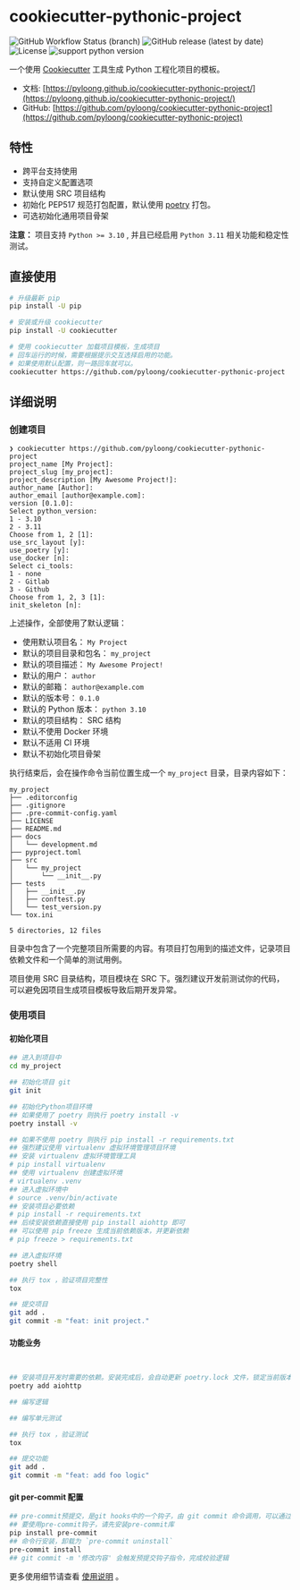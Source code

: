 # cookiecutter-pythonic-project

![GitHub Workflow Status (branch)](https://img.shields.io/github/actions/workflow/status/pyloong/cookiecutter-pythonic-project/main.yml?style=flat-square)
![GitHub release (latest by date)](https://img.shields.io/github/v/release/pyloong/cookiecutter-pythonic-project?style=flat-square)
![License](https://img.shields.io/github/license/pyloong/cookiecutter-pythonic-project?style=flat-square)
![support python version](https://img.shields.io/badge/python-3.10%20%7C%203.11-blue)

一个使用 [Cookiecutter](https://github.com/cookiecutter/cookiecutter) 工具生成 Python 工程化项目的模板。

- 文档: [https://pyloong.github.io/cookiecutter-pythonic-project/](https://pyloong.github.io/cookiecutter-pythonic-project/)
- GitHub: [https://github.com/pyloong/cookiecutter-pythonic-project](https://github.com/pyloong/cookiecutter-pythonic-project)

## 特性

- 跨平台支持使用
- 支持自定义配置选项
- 默认使用 SRC 项目结构
- 初始化 PEP517 规范打包配置，默认使用 [poetry](https://python-poetry.org/) 打包。
- 可选初始化通用项目骨架

**注意：** 项目支持 `Python >= 3.10` , 并且已经启用 `Python 3.11` 相关功能和稳定性测试。

## 直接使用

```bash
# 升级最新 pip
pip install -U pip

# 安装或升级 cookiecutter
pip install -U cookiecutter

# 使用 cookiecutter 加载项目模板，生成项目
# 回车运行的时候，需要根据提示交互选择启用的功能。
# 如果使用默认配置，则一路回车就可以。
cookiecutter https://github.com/pyloong/cookiecutter-pythonic-project
```

## 详细说明

### 创建项目

```text
❯ cookiecutter https://github.com/pyloong/cookiecutter-pythonic-project
project_name [My Project]:
project_slug [my_project]:
project_description [My Awesome Project!]:
author_name [Author]:
author_email [author@example.com]:
version [0.1.0]:
Select python_version:
1 - 3.10
2 - 3.11
Choose from 1, 2 [1]:
use_src_layout [y]:
use_poetry [y]:
use_docker [n]:
Select ci_tools:
1 - none
2 - Gitlab
3 - Github
Choose from 1, 2, 3 [1]:
init_skeleton [n]:
```

上述操作，全部使用了默认逻辑：

- 使用默认项目名： `My Project`
- 默认的项目目录和包名： `my_project`
- 默认的项目描述： `My Awesome Project!`
- 默认的用户： `author`
- 默认的邮箱： `author@example.com`
- 默认的版本号： `0.1.0`
- 默认的 Python 版本： `python 3.10`
- 默认的项目结构： SRC 结构
- 默认不使用 Docker 环境
- 默认不适用 CI 环境
- 默认不初始化项目骨架

执行结束后，会在操作命令当前位置生成一个 `my_project` 目录，目录内容如下：

```text
my_project
├── .editorconfig
├── .gitignore
├── .pre-commit-config.yaml
├── LICENSE
├── README.md
├── docs
│   └── development.md
├── pyproject.toml
├── src
│   └── my_project
│       └── __init__.py
├── tests
│   ├── __init__.py
│   ├── conftest.py
│   └── test_version.py
└── tox.ini

5 directories, 12 files
```

目录中包含了一个完整项目所需要的内容。有项目打包用到的描述文件，记录项目依赖文件和一个简单的测试用例。

项目使用 SRC 目录结构，项目模块在 SRC 下。强烈建议开发前测试你的代码，可以避免因项目生成项目模板导致后期开发异常。

### 使用项目

#### 初始化项目

```bash
## 进入到项目中
cd my_project

## 初始化项目 git
git init

## 初始化Python项目环境
## 如果使用了 poetry 则执行 poetry install -v
poetry install -v

## 如果不使用 poetry 则执行 pip install -r requirements.txt
## 强烈建议使用 virtualenv 虚拟环境管理项目环境
## 安装 virtualenv 虚拟环境管理工具
# pip install virtualenv
## 使用 virtualenv 创建虚拟环境
# virtualenv .venv
## 进入虚拟环境中
# source .venv/bin/activate
## 安装项目必要依赖
# pip install -r requirements.txt
## 后续安装依赖直接使用 pip install aiohttp 即可
## 可以使用 pip freeze 生成当前依赖版本，并更新依赖
# pip freeze > requirements.txt

## 进入虚拟环境
poetry shell

## 执行 tox ，验证项目完整性
tox

## 提交项目
git add .
git commit -m "feat: init project."
```

#### 功能业务

```bash


## 安装项目开发时需要的依赖。安装完成后，会自动更新 poetry.lock 文件，锁定当前版本。
poetry add aiohttp

## 编写逻辑

## 编写单元测试

## 执行 tox ，验证测试
tox

## 提交功能
git add .
git commit -m "feat: add foo logic"

```

#### git per-commit 配置

```bash
## pre-commit预提交，是git hooks中的一个钩子，由 git commit 命令调用，可以通过 --no-verify 参数绕过调用 pre-commit 。
## 要使用pre-commit钩子，请先安装pre-commit库
pip install pre-commit
## 命令行安装，卸载为 `pre-commit uninstall`
pre-commit install
## git commit -m '修改内容' 会触发预提交钩子指令，完成校验逻辑
```

更多使用细节请查看 [使用说明](./docs/usage.md) 。


